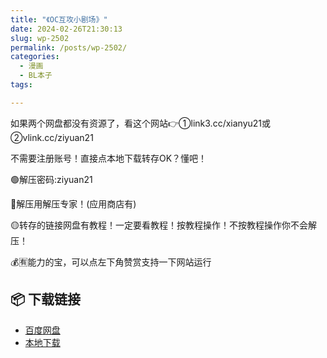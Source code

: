 ```yaml
---
title: "《OC互攻小剧场》"
date: 2024-02-26T21:30:13
slug: wp-2502
permalink: /posts/wp-2502/
categories:
  - 漫画
  - BL本子
tags:

---
```


如果两个网盘都没有资源了，看这个网站👉①link3.cc/xianyu21或②vlink.cc/ziyuan21

不需要注册账号！直接点本地下载转存OK？懂吧！

🟢解压密码:ziyuan21

🔵解压用解压专家！(应用商店有)

🟡转存的链接网盘有教程！一定要看教程！按教程操作！不按教程操作你不会解压！

💰🈶能力的宝，可以点左下角赞赏支持一下网站运行

## 📦 下载链接
- [百度网盘](https://blziyuan21.com/pay-download/2502?key=9d31b2fb42&down_id=0)
- [本地下载](https://blziyuan21.com/pay-download/2502?key=9d31b2fb42&down_id=1)

